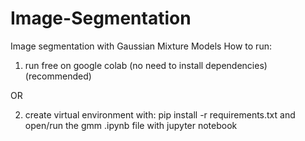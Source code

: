 # Image-Segmentation
Image segmentation with Gaussian Mixture Models
How to run:

1) run free on google colab (no need to install dependencies) (recommended)

OR

2) create virtual environment with: pip install -r requirements.txt and open/run the gmm .ipynb file with jupyter notebook

